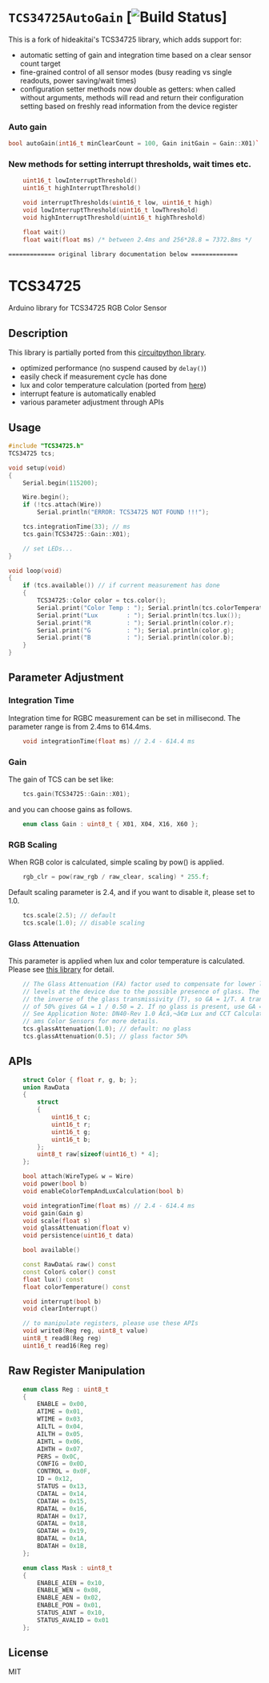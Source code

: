 # `TCS34725AutoGain` [![Build Status](https://github.com/kevinstadler/TCS34725AutoGain/workflows/Arduino%20library%20build/badge.svg)]

This is a fork of hideakitai's TCS34725 library, which adds support for:

* automatic setting of gain and integration time based on a clear sensor count target
* fine-grained control of all sensor modes (busy reading vs single readouts, power saving/wait times)
* configuration setter methods now double as getters: when called without arguments, methods will read and return their configuration setting based on freshly read information from the device register

### Auto gain

```cpp
bool autoGain(int16_t minClearCount = 100, Gain initGain = Gain::X01)`
```

### New methods for setting interrupt thresholds, wait times etc.

```cpp
    uint16_t lowInterruptThreshold()
    uint16_t highInterruptThreshold()

    void interruptThresholds(uint16_t low, uint16_t high)
    void lowInterruptThreshold(uint16_t lowThreshold)
    void highInterruptThreshold(uint16_t highThreshold)
```

```cpp
    float wait()
    float wait(float ms) /* between 2.4ms and 256*28.8 = 7372.8ms */
```

`============= original library documentation below =============`

# TCS34725

Arduino library for TCS34725 RGB Color Sensor

## Description

This library is partially ported from this [circuitpython library](https://github.com/adafruit/Adafruit_CircuitPython_TCS34725).

- optimized performance (no suspend caused by ```delay()```)
- easily check if measurement cycle has done
- lux and color temperature calculation (ported from [here](https://github.com/adafruit/Adafruit_CircuitPython_TCS34725))
- interrupt feature is automatically enabled
- various parameter adjustment through APIs

## Usage

``` C++
#include "TCS34725.h"
TCS34725 tcs;

void setup(void)
{
    Serial.begin(115200);

    Wire.begin();
    if (!tcs.attach(Wire))
        Serial.println("ERROR: TCS34725 NOT FOUND !!!");

    tcs.integrationTime(33); // ms
    tcs.gain(TCS34725::Gain::X01);

    // set LEDs...
}

void loop(void)
{
    if (tcs.available()) // if current measurement has done
    {
        TCS34725::Color color = tcs.color();
        Serial.print("Color Temp : "); Serial.println(tcs.colorTemperature());
        Serial.print("Lux        : "); Serial.println(tcs.lux());
        Serial.print("R          : "); Serial.println(color.r);
        Serial.print("G          : "); Serial.println(color.g);
        Serial.print("B          : "); Serial.println(color.b);
    }
}
```

## Parameter Adjustment

### Integration Time

Integration time for RGBC measurement can be set in millisecond.
The parameter range is from 2.4ms to 614.4ms.

``` C++
    void integrationTime(float ms) // 2.4 - 614.4 ms
```

### Gain

The gain of TCS can be set like:

``` C++
    tcs.gain(TCS34725::Gain::X01);
```

and you can choose gains as follows.

``` C++
    enum class Gain : uint8_t { X01, X04, X16, X60 };
```

### RGB Scaling

When RGB color is calculated, simple scaling by pow() is applied.

``` C++
    rgb_clr = pow(raw_rgb / raw_clear, scaling) * 255.f;
```

Default scaling parameter is 2.4, and if you want to disable it, please set to 1.0.

``` C++
    tcs.scale(2.5); // default
    tcs.scale(1.0); // disable scaling
```

### Glass Attenuation

This parameter is applied when lux and color temperature is calculated.
Please see [this library](https://github.com/adafruit/Adafruit_CircuitPython_TCS34725) for detail.

``` C++
    // The Glass Attenuation (FA) factor used to compensate for lower light
    // levels at the device due to the possible presence of glass. The GA is
    // the inverse of the glass transmissivity (T), so GA = 1/T. A transmissivity
    // of 50% gives GA = 1 / 0.50 = 2. If no glass is present, use GA = 1.
    // See Application Note: DN40-Rev 1.0 Ã¢â‚¬â€œ Lux and CCT Calculations using
    // ams Color Sensors for more details.
    tcs.glassAttenuation(1.0); // default: no glass
    tcs.glassAttenuation(0.5); // glass factor 50%
```

## APIs

``` C++
    struct Color { float r, g, b; };
    union RawData
    {
        struct
        {
            uint16_t c;
            uint16_t r;
            uint16_t g;
            uint16_t b;
        };
        uint8_t raw[sizeof(uint16_t) * 4];
    };

    bool attach(WireType& w = Wire)
    void power(bool b)
    void enableColorTempAndLuxCalculation(bool b)

    void integrationTime(float ms) // 2.4 - 614.4 ms
    void gain(Gain g)
    void scale(float s)
    void glassAttenuation(float v)
    void persistence(uint16_t data)

    bool available()

    const RawData& raw() const
    const Color& color() const
    float lux() const
    float colorTemperature() const

    void interrupt(bool b)
    void clearInterrupt()

    // to manipulate registers, please use these APIs
    void write8(Reg reg, uint8_t value)
    uint8_t read8(Reg reg)
    uint16_t read16(Reg reg)
```

## Raw Register Manipulation

``` C++
    enum class Reg : uint8_t
    {
        ENABLE = 0x00,
        ATIME = 0x01,
        WTIME = 0x03,
        AILTL = 0x04,
        AILTH = 0x05,
        AIHTL = 0x06,
        AIHTH = 0x07,
        PERS = 0x0C,
        CONFIG = 0x0D,
        CONTROL = 0x0F,
        ID = 0x12,
        STATUS = 0x13,
        CDATAL = 0x14,
        CDATAH = 0x15,
        RDATAL = 0x16,
        RDATAH = 0x17,
        GDATAL = 0x18,
        GDATAH = 0x19,
        BDATAL = 0x1A,
        BDATAH = 0x1B,
    };

    enum class Mask : uint8_t
    {
        ENABLE_AIEN = 0x10,
        ENABLE_WEN = 0x08,
        ENABLE_AEN = 0x02,
        ENABLE_PON = 0x01,
        STATUS_AINT = 0x10,
        STATUS_AVALID = 0x01
    };
```


## License

MIT
